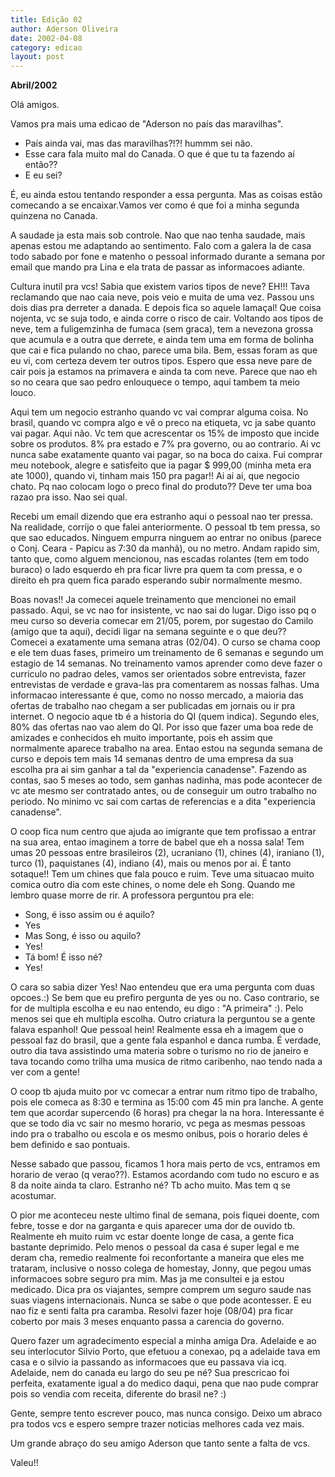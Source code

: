 ```yaml
---
title: Edição 02
author: Aderson Oliveira
date: 2002-04-08
category: edicao
layout: post
---
```


**Abril/2002**

Olá amigos.

Vamos pra mais uma edicao de "Aderson no país das maravilhas".

- País ainda vai, mas das maravilhas?!?! hummm sei não.
- Esse cara fala muito mal do Canada. O que é que tu ta fazendo aí então??
- E eu sei?

É, eu ainda estou tentando responder a essa pergunta. Mas as coisas estão comecando a se encaixar.Vamos ver como é que foi a minha segunda quinzena no Canada.

A saudade ja esta mais sob controle. Nao que nao tenha saudade, mais apenas estou me adaptando ao sentimento. Falo com a galera la de casa todo sabado por fone e matenho o pessoal informado durante a semana por email que mando pra Lina e ela trata de passar as informacoes adiante.

Cultura inutil pra vcs! Sabia que existem varios tipos de neve? EH!!! Tava reclamando que nao caia neve, pois veio e muita de uma vez. Passou uns dois dias pra derreter a danada. E depois fica so aquele lamaçal! Que coisa nojenta, vc se suja todo, e ainda corre o risco de cair. Voltando aos tipos de neve, tem a fuligemzinha de fumaca (sem graca), tem a nevezona grossa que acumula e a outra que derrete, e ainda tem uma em forma de bolinha que cai e fica pulando no chao, parece uma bila. Bem, essas foram as que eu vi, com certeza devem ter outros tipos. Espero que essa neve pare de cair pois ja estamos na primavera e ainda ta com neve. Parece que nao eh so no ceara que sao pedro enlouquece o tempo, aqui tambem ta meio louco.

Aqui tem um negocio estranho quando vc vai comprar alguma coisa. No brasil, quando vc compra algo e vê o preco na etiqueta, vc ja sabe quanto vai pagar. Aqui não. Vc tem que acrescentar os 15% de imposto que incide sobre os produtos. 8% pra estado e 7% pra governo, ou ao contrario. Ai vc nunca sabe exatamente quanto vai pagar, so na boca do caixa. Fui comprar meu notebook, alegre e satisfeito que ia pagar $ 999,00 (minha meta era ate 1000), quando vi, tinham mais 150 pra pagar!! Ai ai ai, que negocio chato. Pq nao colocam logo o preco final do produto?? Deve ter uma boa razao pra isso. Nao sei qual.

Recebi um email dizendo que era estranho aqui o pessoal nao ter pressa. Na realidade, corrijo o que falei anteriormente. O pessoal tb tem pressa, so que sao educados. Ninguem empurra ninguem ao entrar no onibus (parece o Conj. Ceara - Papicu as 7:30 da manhã), ou no metro. Andam rapido sim, tanto que, como alguem mencionou, nas escadas rolantes (tem em todo buraco) o lado esquerdo eh pra ficar livre pra quem ta com pressa, e o direito eh pra quem fica parado esperando subir normalmente mesmo.

Boas novas!! Ja comecei aquele treinamento que mencionei no email passado. Aqui, se vc nao for insistente, vc nao sai do lugar. Digo isso pq o meu curso so deveria comecar em 21/05, porem, por sugestao do Camilo (amigo que ta aqui), decidi ligar na semana seguinte e o que deu?? Comecei a exatamente uma semana atras (02/04). O curso se chama coop e ele tem duas fases, primeiro um treinamento de 6 semanas e segundo um estagio de 14 semanas. No treinamento vamos aprender como deve fazer o curriculo no padrao deles, vamos ser orientados sobre entrevista, fazer entrevistas de verdade e grava-las pra comentarem as nossas falhas. Uma informacao interessante é que, como no nosso mercado, a maioria das ofertas de trabalho nao chegam a ser publicadas em jornais ou ir pra internet. O negocio aque tb é a historia do QI (quem indica). Segundo eles, 80% das ofertas nao vao alem do QI. Por isso que fazer uma boa rede de amizades e conhecidos eh muito importante, pois eh assim que normalmente aparece trabalho na area. Entao estou na segunda semana de curso e depois tem mais 14 semanas dentro de uma empresa da sua escolha pra ai sim ganhar a tal da "experiencia canadense". Fazendo as contas, sao 5 meses ao todo, sem ganhas nadinha, mas pode acontecer de vc ate mesmo ser contratado antes, ou de conseguir um outro trabalho no periodo. No minimo vc sai com cartas de referencias e a dita "experiencia canadense".

O coop fica num centro que ajuda ao imigrante que tem profissao a entrar na sua area, entao imaginem a torre de babel que eh a nossa sala! Tem umas 20 pessoas entre brasileiros (2), ucraniano (1), chines (4), iraniano (1), turco (1), paquistanes (4), indiano (4), mais ou menos por ai. É tanto sotaque!! Tem um chines que fala pouco e ruim. Teve uma situacao muito comica outro dia com este chines, o nome dele eh Song. Quando me lembro quase morre de rir. A professora perguntou pra ele:
- Song, é isso assim ou é aquilo?
- Yes
- Mas Song, é isso ou aquilo?
- Yes!
- Tá bom! É isso né?
- Yes!

O cara so sabia dizer Yes! Nao entendeu que era uma pergunta com duas opcoes.:) Se bem que eu prefiro pergunta de yes ou no. Caso contrario, se for de multipla escolha e eu nao entendo, eu digo : "A primeira" :). Pelo menos sei que eh multipla escolha.
Outro criatura la perguntou se a gente falava espanhol! Que pessoal hein! Realmente essa eh a imagem que o pessoal faz do brasil, que a gente fala espanhol e danca rumba. É verdade, outro dia tava assistindo uma materia sobre o turismo no rio de janeiro e tava tocando como trilha uma musica de ritmo caribenho, nao tendo nada a ver com a gente!

O coop tb ajuda muito por vc comecar a entrar num ritmo tipo de trabalho, pois ele comeca as 8:30 e termina as 15:00 com 45 min pra lanche. A gente tem que acordar supercendo (6 horas) pra chegar la na hora. Interessante é que se todo dia vc sair no mesmo horario, vc pega as mesmas pessoas indo pra o trabalho ou escola e os mesmo onibus, pois o horario deles é bem definido e sao pontuais.

Nesse sabado que passou, ficamos 1 hora mais perto de vcs, entramos em horario de verao (q verao??). Estamos acordando com tudo no escuro e as 8 da noite ainda ta claro. Estranho né? Tb acho muito. Mas tem q se acostumar.

O pior me aconteceu neste ultimo final de semana, pois fiquei doente, com febre, tosse e dor na garganta e quis aparecer uma dor de ouvido tb. Realmente eh muito ruim vc estar doente longe de casa, a gente fica bastante deprimido. Pelo menos o pessoal da casa é super legal e me deram cha, remedio realmente foi reconfortante a maneira que eles me trataram, inclusive o nosso colega de homestay, Jonny, que pegou umas informacoes sobre seguro pra mim. Mas ja me consultei e ja estou medicado. Dica pra os viajantes, sempre comprem um seguro saude nas suas viagens internacionais. Nunca se sabe o que pode acontesser. E eu nao fiz e senti falta pra caramba. Resolvi fazer hoje (08/04) pra ficar coberto por mais 3 meses enquanto passa a carencia do governo.

Quero fazer um agradecimento especial a minha amiga Dra. Adelaide e ao seu interlocutor Silvio Porto, que efetuou a conexao, pq a adelaide tava em casa e o silvio ia passando as informacoes que eu passava via icq. Adelaide, nem do canada eu largo do seu pe né? Sua prescricao foi perfeita, exatamente igual a do medico daqui, pena que nao pude comprar pois so vendia com receita, diferente do brasil ne? :)

Gente, sempre tento escrever pouco, mas nunca consigo. Deixo um abraco pra todos vcs e espero sempre trazer noticias melhores cada vez mais.

Um grande abraço do seu amigo Aderson que tanto sente a falta de vcs.

Valeu!!